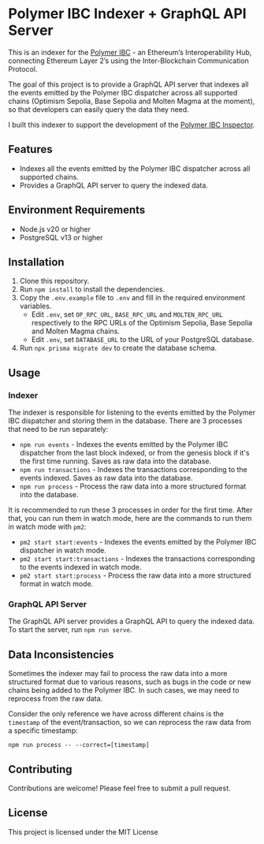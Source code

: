 # Polymer IBC Indexer + GraphQL API Server

This is an indexer for the [Polymer IBC](https://www.polymerlabs.org) - an Ethereum’s Interoperability Hub, connecting Ethereum Layer 2’s using the Inter-Blockchain Communication Protocol.

The goal of this project is to provide a GraphQL API server that indexes all the events emitted by the Polymer IBC dispatcher across all supported chains (Optimism Sepolia, Base Sepolia and Molten Magma at the moment), so that developers can easily query the data they need.

I built this indexer to support the development of the [Polymer IBC Inspector](https://ibcinspector.com).

## Features

- Indexes all the events emitted by the Polymer IBC dispatcher across all supported chains.
- Provides a GraphQL API server to query the indexed data.

## Environment Requirements

- Node.js v20 or higher
- PostgreSQL v13 or higher

## Installation

1. Clone this repository.
2. Run `npm install` to install the dependencies.
3. Copy the `.env.example` file to `.env` and fill in the required environment variables.
   - Edit `.env`, set `OP_RPC_URL`, `BASE_RPC_URL` and `MOLTEN_RPC_URL` respectively to the RPC URLs of the Optimism Sepolia, Base Sepolia and Molten Magma chains.
   - Edit `.env`, set `DATABASE_URL` to the URL of your PostgreSQL database.
4. Run `npx prisma migrate dev` to create the database schema.

## Usage

### Indexer

The indexer is responsible for listening to the events emitted by the Polymer IBC dispatcher and storing them in the database. There are 3 processes that need to be run separately:

- `npm run events` - Indexes the events emitted by the Polymer IBC dispatcher from the last block indexed, or from the genesis block if it's the first time running. Saves as raw data into the database.
- `npm run transactions` - Indexes the transactions corresponding to the events indexed. Saves as raw data into the database.
- `npm run process` - Process the raw data into a more structured format into the database.

It is recommended to run these 3 processes in order for the first time. After that, you can run them in watch mode, here are the commands to run them in watch mode with `pm2`:

- `pm2 start start:events` - Indexes the events emitted by the Polymer IBC dispatcher in watch mode.
- `pm2 start start:transactions` - Indexes the transactions corresponding to the events indexed in watch mode.
- `pm2 start start:process` - Process the raw data into a more structured format in watch mode.

### GraphQL API Server

The GraphQL API server provides a GraphQL API to query the indexed data. To start the server, run `npm run serve`.

## Data Inconsistencies

Sometimes the indexer may fail to process the raw data into a more structured format due to various reasons, such as bugs in the code or new chains being added to the Polymer IBC. In such cases, we may need to reprocess from the raw data.

Consider the only reference we have across different chains is the `timestamp` of the event/transaction, so we can reprocess the raw data from a specific timestamp:

`npm run process -- --correct=[timestamp]`

## Contributing

Contributions are welcome! Please feel free to submit a pull request.

## License

This project is licensed under the MIT License
